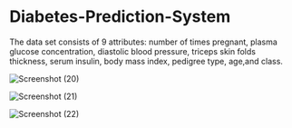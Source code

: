 # Diabetes-Prediction-System
The data set consists of 9 attributes: number of times pregnant, plasma glucose concentration, diastolic blood pressure, triceps skin folds thickness, serum insulin, body mass index, pedigree type, age,and class.

![Screenshot (20)](https://user-images.githubusercontent.com/57061965/99416845-48616700-291f-11eb-8abf-f60a77ea97a1.png)

![Screenshot (21)](https://user-images.githubusercontent.com/57061965/99417775-4cda4f80-2920-11eb-978b-3fbb7b4947c2.png)

![Screenshot (22)](https://user-images.githubusercontent.com/57061965/99417363-d8071580-291f-11eb-9ede-fbfb7fe67ceb.png)


